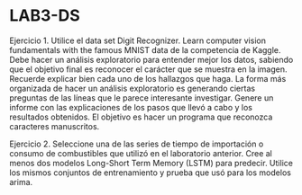 # LAB3-DS

Ejercicio 1. Utilice el data set  Digit Recognizer. Learn computer vision fundamentals with the famous 
MNIST data de la competencia de Kaggle. Debe hacer un análisis exploratorio para entender mejor 
los  datos,  sabiendo  que  el  objetivo  final  es  reconocer  el  carácter  que  se  muestra  en  la  imagen. 
Recuerde explicar bien cada uno de los hallazgos que haga. La forma más organizada de hacer un 
análisis  exploratorio  es  generando  ciertas  preguntas  de  las  líneas  que  le  parece  interesante 
investigar. Genere un informe con las explicaciones de los pasos que llevó a cabo y los resultados 
obtenidos. El objetivo es hacer un programa que reconozca caracteres manuscritos. 


Ejercicio 2. Seleccione una de las series de tiempo de importación o consumo de combustibles que 
utilizó en el laboratorio anterior. Cree al menos dos modelos Long-Short Term Memory (LSTM) para 
predecir. Utilice los mismos conjuntos de entrenamiento y prueba que usó para los modelos arima.
